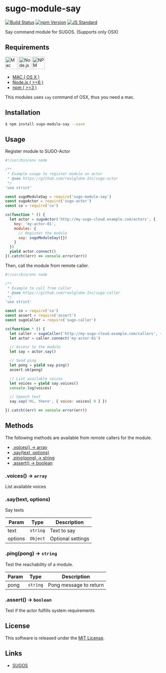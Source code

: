 sugo-module-say
==========

<!---
This file is generated by ape-tmpl. Do not update manually.
--->

<!-- Badge Start -->
<a name="badges"></a>

[![Build Status][bd_travis_com_shield_url]][bd_travis_com_url]
[![npm Version][bd_npm_shield_url]][bd_npm_url]
[![JS Standard][bd_standard_shield_url]][bd_standard_url]

[bd_repo_url]: https://github.com/realglobe-Inc/sugo-module-say
[bd_travis_url]: http://travis-ci.org/realglobe-Inc/sugo-module-say
[bd_travis_shield_url]: http://img.shields.io/travis/realglobe-Inc/sugo-module-say.svg?style=flat
[bd_travis_com_url]: http://travis-ci.com/realglobe-Inc/sugo-module-say
[bd_travis_com_shield_url]: https://api.travis-ci.com/realglobe-Inc/sugo-module-say.svg?token=aeFzCpBZebyaRijpCFmm
[bd_license_url]: https://github.com/realglobe-Inc/sugo-module-say/blob/master/LICENSE
[bd_codeclimate_url]: http://codeclimate.com/github/realglobe-Inc/sugo-module-say
[bd_codeclimate_shield_url]: http://img.shields.io/codeclimate/github/realglobe-Inc/sugo-module-say.svg?style=flat
[bd_codeclimate_coverage_shield_url]: http://img.shields.io/codeclimate/coverage/github/realglobe-Inc/sugo-module-say.svg?style=flat
[bd_gemnasium_url]: https://gemnasium.com/realglobe-Inc/sugo-module-say
[bd_gemnasium_shield_url]: https://gemnasium.com/realglobe-Inc/sugo-module-say.svg
[bd_npm_url]: http://www.npmjs.org/package/sugo-module-say
[bd_npm_shield_url]: http://img.shields.io/npm/v/sugo-module-say.svg?style=flat
[bd_standard_url]: http://standardjs.com/
[bd_standard_shield_url]: https://img.shields.io/badge/code%20style-standard-brightgreen.svg

<!-- Badge End -->


<!-- Description Start -->
<a name="description"></a>

Say command module for SUGOS. (Supports only OSX)

<!-- Description End -->


<!-- Overview Start -->
<a name="overview"></a>



<!-- Overview End -->


<!-- Sections Start -->
<a name="sections"></a>

<!-- Section from "doc/guides/00.Requirements.md.hbs" Start -->

<a name="section-doc-guides-00-requirements-md"></a>

Requirements
-----
<a href="http://www.apple.com/mac/">
  <img src="https://realglobe-inc.github.io/sugos-assets/images/mac-banner.svg"
       alt="Mac"
       height="40"
       style="height:40px"
  /></a>
<a href="https://nodejs.org">
  <img src="https://realglobe-inc.github.io/sugos-assets/images/nodejs-banner.png"
       alt="Node.js"
       height="40"
       style="height:40px"
  /></a>
<a href="https://docs.npmjs.com/">
  <img src="https://realglobe-inc.github.io/sugos-assets/images/npm-banner.png"
       alt="NPM"
       height="40"
       style="height:40px"
  /></a>

+ [MAC ( OS X )][mac_url]
+ [Node.js ( >=6 )][node_download_url]
+ [npm ( >=3 )][npm_url]

This modules uses `say` command of OSX, thus you need a mac.

[mac_url]: http://www.apple.com/mac/
[node_download_url]: https://nodejs.org/en/download/
[npm_url]: https://docs.npmjs.com/



<!-- Section from "doc/guides/00.Requirements.md.hbs" End -->

<!-- Section from "doc/guides/01.Installation.md.hbs" Start -->

<a name="section-doc-guides-01-installation-md"></a>

Installation
-----

```bash
$ npm install sugo-module-say --save
```


<!-- Section from "doc/guides/01.Installation.md.hbs" End -->

<!-- Section from "doc/guides/02.Usage.md.hbs" Start -->

<a name="section-doc-guides-02-usage-md"></a>

Usage
---------

Register module to SUGO-Actor

```javascript
#!/usr/bin/env node

/**
 * Example usage to register module on actor
 * @see https://github.com/realglobe-Inc/sugo-actor
 */
'use strict'

const sugoModuleSay = require('sugo-module-say')
const sugoActor = require('sugo-actor')
const co = require('co')

co(function * () {
  let actor = sugoActor('http://my-sugo-cloud.example.com/actors', {
    key: 'my-actor-01',
    modules: {
      // Register the module
      say: sugoModuleSay({})
    }
  })
  yield actor.connect()
}).catch((err) => console.error(err))

```

Then, call the module from remote caller.

```javascript
#!/usr/bin/env node

/**
 * Example to call from caller
 * @see https://github.com/realglobe-Inc/sugo-caller
 */
'use strict'

const co = require('co')
const assert = require('assert')
const sugoCaller = require('sugo-caller')

co(function * () {
  let caller = sugoCaller('http://my-sugo-cloud.example.com/callers', {})
  let actor = caller.connect('my-actor-01')

  // Access to the module
  let say = actor.say()

  // Send ping
  let pong = yield say.ping()
  assert.ok(pong)

  // List available voices
  let voices = yield say.voices()
  console.log(voices)

  // Speech text
  say.say('Hi, there', { voice: voices[ 0 ] })

}).catch((err) => console.error(err))

```

<!-- Section from "doc/guides/02.Usage.md.hbs" End -->

<!-- Section from "doc/guides/03.Methods.md.hbs" Start -->

<a name="section-doc-guides-03-methods-md"></a>

Methods
---------

The following methods are available from remote callers for the module.

+ [.voices() -> array](#method-voices)
+ [.say(text, options)](#method-say)
+ [.ping(pong) -> string](#method-ping)
+ [.assert() -> boolean](#method-assert)

<a name="method-voices"></a>
### .voices() -> <code>array</code>

List available voices

<a name="method-say"></a>
### .say(text, options)

Say texts

| Param | Type | Description |
| ----- | ---- | ----------- |
| text  | <code>string</code> | Text to say |
| options  | <code>Object</code> | Optional settings |

<a name="method-ping"></a>
### .ping(pong) -> <code>string</code>

Test the reachability of a module.

| Param | Type | Description |
| ----- | ---- | ----------- |
| pong  | <code>string</code> | Pong message to return |

<a name="method-assert"></a>
### .assert() -> <code>boolean</code>

Test if the actor fulfills system requirements



<!-- Section from "doc/guides/03.Methods.md.hbs" End -->


<!-- Sections Start -->


<!-- LICENSE Start -->
<a name="license"></a>

License
-------
This software is released under the [MIT License](https://github.com/realglobe-Inc/sugo-module-say/blob/master/LICENSE).

<!-- LICENSE End -->


<!-- Links Start -->
<a name="links"></a>

Links
------

+ [SUGOS][sugos_url]

[sugos_url]: https://github.com/realglobe-Inc/sugos

<!-- Links End -->
